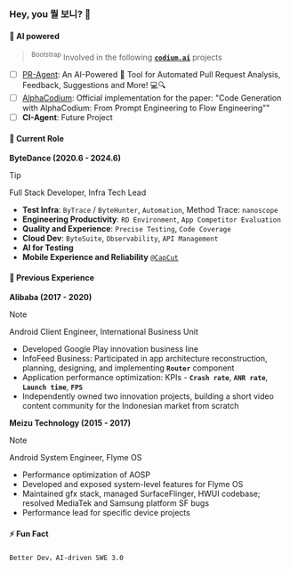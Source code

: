 ### Hey, you 뭘 보니? 👋

#### 📍 AI powered

> <sup>Bootstrap</sup> Involved in the following [**`codium.ai`**](https://www.codium.ai/) projects

- [ ] [PR-Agent](https://github.com/Codium-ai/pr-agent): An AI-Powered 🤖 Tool for Automated Pull Request Analysis, Feedback, Suggestions and More! 💻🔍
- [ ] [AlphaCodium](https://github.com/Codium-ai/AlphaCodium): Official implementation for the paper: "Code Generation with AlphaCodium: From Prompt Engineering to Flow Engineering""
- [ ] **CI-Agent**: Future Project

<!--
**barnett-yuxiang/barnett-yuxiang** is a ✨ _special_ ✨ repository because its `README.md` (this file) appears on your GitHub profile.

Here are some ideas to get you started:

- 🔭 I’m currently working on ...
- 🌱 I’m currently learning ...
- 👯 I’m looking to collaborate on ...
- 🤔 I’m looking for help with ...
- 💬 Ask me about ...
- 📫 How to reach me: ...
- 😄 Pronouns: ...
- ⚡ Fun fact: ...
-->

#### 📍 Current Role

**ByteDance (2020.6 - 2024.6)**

> [!TIP]
> Full Stack Developer, Infra Tech Lead

- **Test Infra**: `ByTrace` / `ByteHunter`, `Automation`, Method Trace: `nanoscope`
- **Engineering Productivity**: `‌‍⁢‍‍​‌⁢‬⁡⁡⁡⁢⁢⁣‍‌​⁠⁡‍⁣‍﻿​⁤⁠﻿‬⁤​⁤‬‌‍‌‌​⁣‬﻿⁤‌⁣‌﻿​⁣‌‬RD Environment`, `App Competitor Evaluation`
- **Quality and Experience**: `Precise Testing`, `Code Coverage`
- **Cloud Dev**: `ByteSuite`, `Observability`, `API Management`
- **AI for Testing**
- **Mobile Experience and Reliability** [`@CapCut`](https://www.capcut.com)

#### 📍 Previous Experience

**Alibaba (2017 - 2020)**

> [!NOTE]
> Android Client Engineer, International Business Unit

- Developed Google Play innovation business line
- InfoFeed Business: Participated in app architecture reconstruction, planning, designing, and implementing **`Router`** component
- Application performance optimization: KPIs - **`Crash rate`**, **`ANR rate`**, **`Launch time`**, **`FPS`**
- Independently owned two innovation projects, building a short video content community for the Indonesian market from scratch

**Meizu Technology (2015 - 2017)**

> [!NOTE]
> Android System Engineer, Flyme OS

- Performance optimization of AOSP
- Developed and exposed system-level features for Flyme OS
- Maintained gfx stack, managed SurfaceFlinger, HWUI codebase; resolved MediaTek and Samsung platform SF bugs
- Performance lead for specific device projects

#### ⚡ Fun Fact
```
Better Dev，AI-driven SWE 3.0
```

